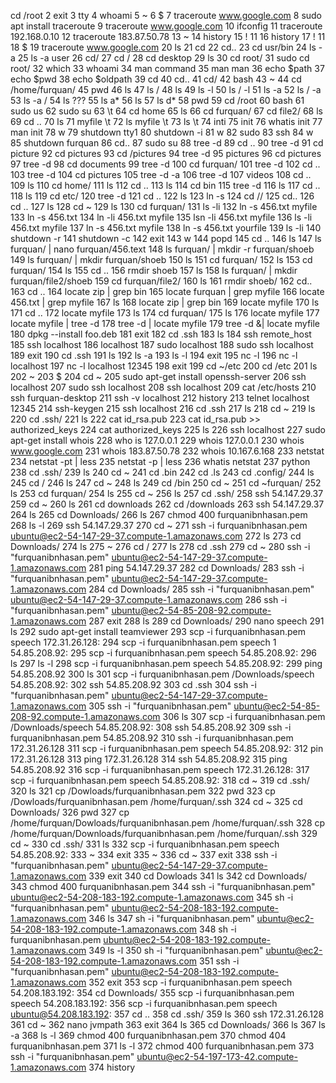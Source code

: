  cd /root
    2  exit
    3  tty
    4  whoami
    5  ~
    6  $
    7  traceroute www.google.com
    8  sudo apt install traceroute
    9  traceroute www.google.com
   10  ifconfig
   11  traceroute 192.168.0.10
   12  traceroute 183.87.50.78
   13  ~
   14  history 
   15  ! 11
   16  history 
   17  ! 11
   18  $
   19  traceroute www.google.com
   20  ls
   21  cd
   22  cd..
   23  cd usr/bin
   24  ls -a
   25  ls -a user
   26  cd/
   27  cd /
   28  cd desktop
   29  ls
   30  cd root/
   31  sudo cd root/
   32  which
   33  whoami 
   34  man command
   35  man man
   36  echo $path
   37  echo $pwd
   38  echo $oldpath
   39  cd 
   40  cd..
   41  cd/
   42  bash
   43  ~
   44  cd /home/furquan/
   45  pwd
   46  ls
   47  ls /
   48  ls
   49  ls -l
   50  ls / -l
   51  ls -a
   52  ls / -a
   53  ls -a /
   54  ls ???
   55  ls a*
   56  ls
   57  ls d*
   58  pwd
   59  cd /root
   60  bash
   61  sudo us
   62  sudo su
   63  \t
   64  cd home
   65  ls
   66  cd furquan/
   67  cd file2/
   68  ls
   69  cd ..
   70  ls
   71  myfile \t
   72  ls myfile \t
   73  ls \t
   74  inti
   75  init
   76  whatis init
   77  man init
   78  w
   79  shutdown tty1
   80  shutdown -i
   81  w
   82  sudo
   83  ssh
   84  w
   85  shutdown furquan
   86  cd..
   87  sudo su
   88  tree -d
   89  cd ..
   90  tree -d
   91  cd picture
   92  cd pictures
   93  cd /pictures
   94  tree -d
   95  pictures
   96  cd pictures
   97  tree -d
   98  cd documents
   99  tree -d
  100  cd furquan/
  101  tree -d
  102  cd ..
  103  tree -d
  104  cd pictures
  105  tree -d -a
  106  tree -d
  107  videos
  108  cd ..
  109  ls
  110  cd home/
  111  ls
  112  cd ..
  113  ls
  114  cd bin
  115  tree -d
  116  ls
  117  cd ..
  118  ls
  119  cd etc/
  120  tree -d
  121  cd ..
  122  ls
  123  ln -s
  124  cd //
  125  cd..
  126  cd ..
  127  ls
  128  cd ~
  129  ls
  130  cd furquan/
  131  ls -li
  132  ln -s 456.txt myfile 
  133  ln -s 456.txt 
  134  ln -li 456.txt myfile 
  135  lsn -li 456.txt myfile 
  136  ls -li 456.txt myfile 
  137  ln -s 456.txt myfile 
  138  ln -s 456.txt yourfile
  139  ls -li 
  140  shutdown -r
  141  shutdown -c
  142  exit
  143  w
  144  popd
  145  cd ..
  146  ls
  147  ls furquan/ | nano furquan/456.text
  148  ls furquan/ | mkdir -r furquan/shoeb
  149  ls furquan/ | mkdir  furquan/shoeb
  150  ls
  151  cd furquan/
  152  ls
  153  cd furquan/
  154  ls
  155  cd ..
  156  rmdir shoeb
  157  ls
  158  ls furquan/ | mkdir  furquan/file2/shoeb
  159  cd furquan/file2/
  160  ls
  161  rmdir shoeb/
  162  cd..
  163  cd ..
  164  locate zip | grep bin
  165  locate furquan | grep myfile 
  166  locate 456.txt | grep myfile 
  167  ls
  168  locate zip | grep bin
  169  locate myfile 
  170  ls
  171  cd ..
  172  locate myfile 
  173  ls
  174  cd furquan/
  175  ls
  176  locate myfile 
  177  locate myfile | tree -d
  178  tree -d | locate myfile
  179  tree -d &| locate myfile
  180  dpkg --install foo.deb
  181  exit
  182  cd .ssh
  183  ls
  184  ssh remote_host
  185  ssh localhost
  186  localhost
  187  sudo localhost
  188  sudo ssh localhost
  189  exit
  190  cd .ssh
  191  ls
  192  ls -a
  193  ls -l
  194  exit
  195  nc -l
  196  nc -l localhost 
  197  nc -l localhost 12345
  198  exit
  199  cd ~/etc
  200  cd /etc
  201  ls
  202  ~
  203  $
  204  cd ~
  205  sudo apt-get install openssh-server 
  206  ssh localhost 
  207  sudo ssh localhost
  208  ssh localhost 
  209  cat /etc/hosts
  210  ssh furquan-desktop 
  211  ssh -v localhost 
  212  history 
  213  telnet localhost  12345
  214  ssh-keygen 
  215  ssh localhost
  216  cd .ssh
  217  ls
  218  cd ~
  219  ls
  220  cd .ssh/
  221  ls
  222  cat  id_rsa.pub 
  223  cat  id_rsa.pub >> authorized_keys
  224  cat authorized_keys 
  225  ls
  226  ssh localhost 
  227  sudo apt-get install whois
  228  who is 127.0.0.1
  229  whois 127.0.0.1
  230  whois www.google.com
  231  whois 183.87.50.78
  232  whois 10.167.6.168
  233  netstat
  234  netstat -pt | less
  235  netstat -p | less
  236  whatis netstat
  237  python
  238  cd .ssh/
  239  ls
  240  cd ~
  241  cd .bin
  242  cd .ls
  243  cd .config/
  244  ls
  245  cd /
  246  ls
  247  cd ~
  248  ls
  249  cd /bin
  250  cd ~
  251  cd ~furquan/
  252  ls
  253  cd furquan/
  254  ls
  255  cd ~
  256  ls 
  257  cd .ssh/
  258  ssh 54.147.29.37
  259  cd ~
  260  ls
  261  cd downloads
  262  cd /downloads
  263  ssh 54.147.29.37
  264  ls
  265  cd Downloads/
  266  ls
  267  chmod 400 furquanibnhasan.pem 
  268  ls -l
  269  ssh 54.147.29.37
  270  cd ~
  271  ssh -i furquanibnhasan.pem ubuntu@ec2-54-147-29-37.compute-1.amazonaws.com
  272  ls
  273  cd Downloads/
  274  ls
  275  ~
  276  cd /
  277  ls
  278  cd .ssh
  279  cd ~
  280  ssh -i "furquanibnhasan.pem" ubuntu@ec2-54-147-29-37.compute-1.amazonaws.com
  281  ping 54.147.29.37
  282  cd Downloads/
  283  ssh -i "furquanibnhasan.pem" ubuntu@ec2-54-147-29-37.compute-1.amazonaws.com
  284  cd Downloads/
  285  ssh -i "furquanibnhasan.pem" ubuntu@ec2-54-147-29-37.compute-1.amazonaws.com
  286  ssh -i "furquanibnhasan.pem" ubuntu@ec2-54-85-208-92.compute-1.amazonaws.com
  287  exit
  288  ls
  289  cd Downloads/
  290  nano speech
  291  ls
  292  sudo apt-get install teamviewer
  293  scp -i furquanibnhasan.pem speech 172.31.26.128:
  294  scp -i furquanibnhasan.pem speech 1 54.85.208.92:
  295  scp -i furquanibnhasan.pem speech 54.85.208.92:
  296  ls
  297  ls -l
  298  scp -i furquanibnhasan.pem speech 54.85.208.92:
  299  ping 54.85.208.92
  300  ls
  301  scp -i furquanibnhasan.pem /Downloads/speech 54.85.208.92:
  302  ssh 54.85.208.92
  303  cd .ssh
  304  ssh -i "furquanibnhasan.pem" ubuntu@ec2-54-147-29-37.compute-1.amazonaws.com
  305  ssh -i "furquanibnhasan.pem" ubuntu@ec2-54-85-208-92.compute-1.amazonaws.com
  306  ls
  307  scp -i furquanibnhasan.pem /Downloads/speech 54.85.208.92:
  308  ssh 54.85.208.92
  309  ssh -i furquanibnhasan.pem 54.85.208.92
  310  ssh -i furquanibnhasan.pem 172.31.26.128
  311  scp -i furquanibnhasan.pem speech 54.85.208.92:
  312  pin 172.31.26.128
  313  ping 172.31.26.128
  314  ssh 54.85.208.92
  315  ping 54.85.208.92
  316  scp -i furquanibnhasan.pem speech 172.31.26.128:
  317  scp -i furquanibnhasan.pem speech 54.85.208.92:
  318  cd ~
  319  cd .ssh/
  320  ls
  321  cp /Dowloads/furquanibnhasan.pem 
  322  pwd
  323  cp /Dowloads/furquanibnhasan.pem /home/furquan/.ssh
  324  cd ~
  325  cd Downloads/
  326  pwd
  327  cp /home/furquan/Dowloads/furquanibnhasan.pem /home/furquan/.ssh
  328  cp /home/furquan/Downloads/furquanibnhasan.pem /home/furquan/.ssh
  329  cd ~
  330  cd .ssh/
  331  ls
  332  scp -i furquanibnhasan.pem speech 54.85.208.92:
  333  ~
  334  exit
  335  ~
  336  cd ~
  337  exit
  338  ssh -i "furquanibnhasan.pem" ubuntu@ec2-54-147-29-37.compute-1.amazonaws.com
  339  exit
  340  cd  Dowloads
  341  ls
  342  cd Downloads/
  343  chmod 400 furquanibnhasan.pem
  344  ssh -i "furquanibnhasan.pem" ubuntu@ec2-54-208-183-192.compute-1.amazonaws.com
  345  sh -i "furquanibnhasan.pem" ubuntu@ec2-54-208-183-192.compute-1.amazonaws.com
  346  ls
  347  sh -i "furquanibnhasan.pem" ubuntu@ec2-54-208-183-192.compute-1.amazonaws.com
  348  sh -i furquanibnhasan.pem ubuntu@ec2-54-208-183-192.compute-1.amazonaws.com
  349  ls -l
  350  sh -i "furquanibnhasan.pem" ubuntu@ec2-54-208-183-192.compute-1.amazonaws.com
  351  ssh -i "furquanibnhasan.pem" ubuntu@ec2-54-208-183-192.compute-1.amazonaws.com
  352  exit
  353  scp -i furquanibnhasan.pem speech 54.208.183.192:
  354  cd Downloads/
  355  scp -i furquanibnhasan.pem speech 54.208.183.192:
  356  scp -i furquanibnhasan.pem speech ubuntu@54.208.183.192:
  357  cd ..
  358  cd .ssh/
  359  ls
  360  ssh 172.31.26.128
  361  cd ~
  362  nano jvmpath
  363  exit
  364  ls
  365  cd Downloads/
  366  ls
  367  ls -a
  368  ls -l
  369  chmod 400 furquanibnhasan.pem
  370  chmod 404 furquanibnhasan.pem
  371  ls -l
  372  chmod 400 furquanibnhasan.pem
  373  ssh -i "furquanibnhasan.pem" ubuntu@ec2-54-197-173-42.compute-1.amazonaws.com
  374  history

